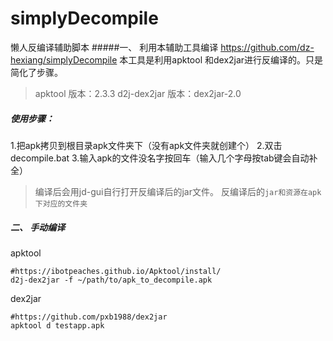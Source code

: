 # simplyDecompile
懒人反编译辅助脚本
#####一、 利用本辅助工具编译
https://github.com/dz-hexiang/simplyDecompile
本工具是利用apktool 和dex2jar进行反编译的。只是简化了步骤。

> apktool 版本：2.3.3
d2j-dex2jar 版本：dex2jar-2.0


##### 使用步骤：
 1.把apk拷贝到根目录apk文件夹下（没有apk文件夹就创建个）
 2.双击decompile.bat
 3.输入apk的文件没名字按回车（输入几个字母按tab键会自动补全）


>  编译后会用jd-gui自行打开反编译后的jar文件。
>  反编译后的`jar和资源在apk下对应的文件夹`



##### 二、 手动编译
apktool 
```
#https://ibotpeaches.github.io/Apktool/install/
d2j-dex2jar -f ~/path/to/apk_to_decompile.apk
```

dex2jar
```
#https://github.com/pxb1988/dex2jar
apktool d testapp.apk
```

